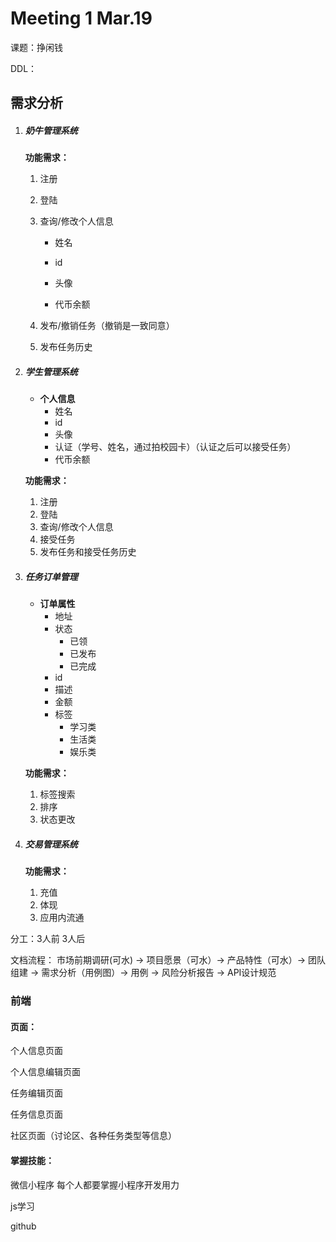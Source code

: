 # Meeting 1 Mar.19

课题：挣闲钱

DDL：

## 需求分析

1. ##### 奶牛管理系统

   **功能需求：**

   1. 注册

   2. 登陆

   3. 查询/修改个人信息

      * 姓名

      * id

      * 头像

      * 代币余额

   4. 发布/撤销任务（撤销是一致同意）

   5. 发布任务历史

2. ##### 学生管理系统

   * **个人信息**
     * 姓名
     * id
     * 头像
     * 认证（学号、姓名，通过拍校园卡）（认证之后可以接受任务）
     * 代币余额

   **功能需求：**

   1. 注册
   2. 登陆
   3. 查询/修改个人信息
   4. 接受任务
   5. 发布任务和接受任务历史

3. ##### 任务订单管理 

   * **订单属性**
     * 地址
     * 状态
       * 已领
       * 已发布
       * 已完成
     * id
     * 描述
     * 金额
     * 标签
       * 学习类
       * 生活类
       * 娱乐类

   **功能需求：**

   1. 标签搜索
   2. 排序
   3. 状态更改

4. ##### 交易管理系统

   **功能需求：**

   1. 充值
   2. 体现
   3. 应用内流通

分工：3人前 3人后

文档流程： 市场前期调研(可水) -> 项目愿景（可水）-> 产品特性（可水）-> 团队组建 -> 需求分析（用例图）-> 用例  ->  风险分析报告 -> API设计规范

### 前端

#### 页面：

个人信息页面

个人信息编辑页面

任务编辑页面

任务信息页面

社区页面（讨论区、各种任务类型等信息）

#### 掌握技能：

微信小程序 每个人都要掌握小程序开发用力

js学习

github